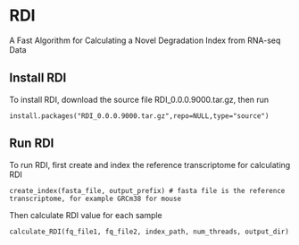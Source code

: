 # RDI
A Fast Algorithm for Calculating a Novel Degradation Index from RNA-seq Data

## Install RDI
To install RDI, download the source file RDI_0.0.0.9000.tar.gz, then run
```
install.packages("RDI_0.0.0.9000.tar.gz",repo=NULL,type="source")
```

## Run RDI
To run RDI, first create and index the reference transcriptome for calculating RDI
```
create_index(fasta_file, output_prefix) # fasta file is the reference transcriptome, for example GRCm38 for mouse
```
Then calculate RDI value for each sample
```
calculate_RDI(fq_file1, fq_file2, index_path, num_threads, output_dir)
```
